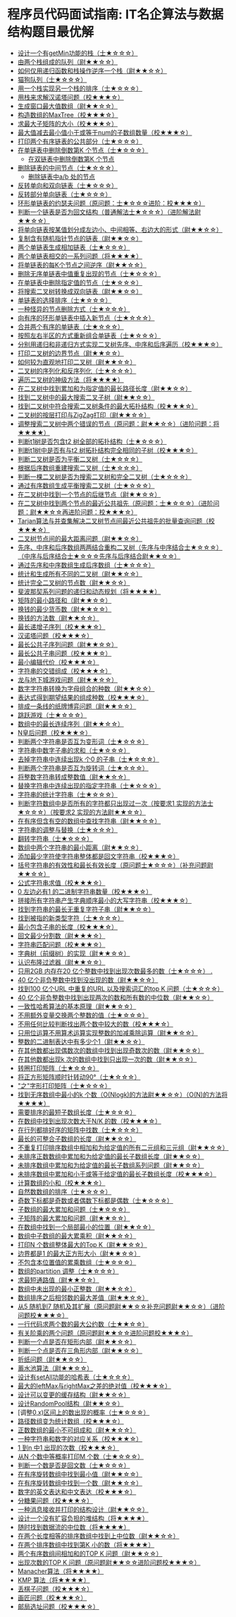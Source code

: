 程序员代码面试指南: IT名企算法与数据结构题目最优解
====

* [设计一个有getMin功能的栈（士★☆☆☆）](../cn/155.min-stack.h)
* [由两个栈组成的队列（尉★★☆☆） ](../cn/232.implement-queue-using-stacks.h)
* [如何仅用递归函数和栈操作逆序一个栈（尉★★☆☆）](CIG_1_1003.hpp)
* [猫狗队列（士★☆☆☆）](CIG_1_1004.hpp)
* [用一个栈实现另一个栈的排序（士★☆☆☆）](../cn/_03_05.sort-of-stacks-lcci.h)
* [用栈来求解汉诺塔问题（校★★★☆） ](../cn/_08_06.hanota-lcci.h)
* [生成窗口最大值数组（尉★★☆☆）](../cn/239.sliding-window-maximum.h)
* [构造数组的MaxTree（校★★★☆） ](../cn/654.maximum-binary-tree.h)
* [求最大子矩阵的大小（校★★★☆）]()
* [最大值减去最小值小于或等于num的子数组数量（校★★★☆） ]()
* [打印两个有序链表的公共部分（士★☆☆☆）](CIG_1_2001.hpp)
* [在单链表中删除倒数第K 个节点（士★☆☆☆） ](../cn/19.remove-nth-node-from-end-of-list.h)
  * [在双链表中删除倒数第K 个节点](CIG_1_2003.hpp)
* [删除链表的中间节点（士★☆☆☆） ](CIG_1_2004.hpp)
  * [删除链表中a/b 处的节点]()
* [反转单向和双向链表（士★☆☆☆）]()
* [反转部分单向链表（士★☆☆☆） ]()
* [环形单链表的约瑟夫问题（原问题：士★☆☆☆进阶：校★★★☆）]()
* [判断一个链表是否为回文结构（普通解法士★☆☆☆）（进阶解法尉★★☆☆）]()
* [将单向链表按某值划分成左边小、中间相等、右边大的形式（尉★★☆☆） ]()
* [复制含有随机指针节点的链表（尉★★☆☆）]()
* [两个单链表生成相加链表（士★☆☆☆） ]()
* [两个单链表相交的一系列问题（将★★★★）]()
* [将单链表的每K个节点之间逆序（尉★★☆☆） ]()
* [删除无序单链表中值重复出现的节点（士★☆☆☆）]()
* [在单链表中删除指定值的节点（士★☆☆☆） ]()
* [将搜索二叉树转换成双向链表（尉★★☆☆）]()
* [单链表的选择排序（士★☆☆☆） ]()
* [一种怪异的节点删除方式（士★☆☆☆）]()
* [向有序的环形单链表中插入新节点（士★☆☆☆） ]()
* [合并两个有序的单链表（士★☆☆☆）]()
* [按照左右半区的方式重新组合单链表（士★☆☆☆） ]()
* [分别用递归和非递归方式实现二叉树先序、中序和后序遍历（校★★★☆）]()
* [打印二叉树的边界节点（尉★★☆☆） ]()
* [如何较为直观地打印二叉树（尉★★☆☆）]()
* [二叉树的序列化和反序列化（士★☆☆☆） ]()
* [遍历二叉树的神级方法（将★★★★）]()
* [在二叉树中找到累加和为指定值的最长路径长度（尉★★☆☆） ]()
* [找到二叉树中的最大搜索二叉子树（尉★★☆☆）]()
* [找到二叉树中符合搜索二叉树条件的最大拓扑结构（校★★★☆）]()
* [二叉树的按层打印与ZigZag打印（尉★★☆☆）]()
* [调整搜索二叉树中两个错误的节点（原问题：尉★★☆☆）（进阶问题：将★★★★） ]()
* [判断t1树是否包含t2 树全部的拓扑结构（士★☆☆☆） ]()
* [判断t1树中是否有与t2 树拓扑结构完全相同的子树（校★★★☆）]()
* [判断二叉树是否为平衡二叉树（士★☆☆☆）]()
* [根据后序数组重建搜索二叉树（士★☆☆☆） ]()
* [判断一棵二叉树是否为搜索二叉树和完全二叉树（士★☆☆☆）]()
* [通过有序数组生成平衡搜索二叉树（士★☆☆☆） ]()
* [在二叉树中找到一个节点的后继节点（尉★★☆☆）]()
* [在二叉树中找到两个节点的最近公共祖先（原问题：士★☆☆☆）（进阶问题：尉★★☆☆再进阶问题：校★★★☆）]()
* [Tarjan算法与并查集解决二叉树节点间最近公共祖先的批量查询问题（校★★★☆）]()
* [二叉树节点间的最大距离问题（尉★★☆☆） ]()
* [先序、中序和后序数组两两结合重构二叉树（先序与中序结合士★☆☆☆）（中序与后序结合士★☆☆☆先序与后序结合尉★★☆☆）]()
* [通过先序和中序数组生成后序数组（士★☆☆☆）]()
* [统计和生成所有不同的二叉树（尉★★☆☆） ]()
* [统计完全二叉树的节点数（尉★★☆☆）]()
* [斐波那契系列问题的递归和动态规划（将★★★★） ]()
* [矩阵的最小路径和（尉★★☆☆）]()
* [换钱的最少货币数（尉★★☆☆） ]()
* [换钱的方法数（尉★★☆☆）]()
* [最长递增子序列（校★★★☆） ]()
* [汉诺塔问题（校★★★☆）]()
* [最长公共子序列问题（尉★★☆☆） ]()
* [最长公共子串问题（校★★★☆）]()
* [最小编辑代价（校★★★☆） ]()
* [字符串的交错组成（校★★★☆）]()
* [龙与地下城游戏问题（尉★★☆☆） ]()
* [数字字符串转换为字母组合的种数（尉★★☆☆）]()
* [表达式得到期望结果的组成种数（校★★★☆） ]()
* [排成一条线的纸牌博弈问题（尉★★☆☆）]()
* [跳跃游戏（士★☆☆☆）]()
* [数组中的最长连续序列（尉★★☆☆）]()
* [N皇后问题（校★★★☆） ]()
* [判断两个字符串是否互为变形词（士★☆☆☆）]()
* [字符串中数字子串的求和（士★☆☆☆） ]()
* [去掉字符串中连续出现k 个0 的子串（士★☆☆☆） ]()
* [判断两个字符串是否互为旋转词（士★☆☆☆）]()
* [将整数字符串转成整数值（尉★★☆☆） ]()
* [替换字符串中连续出现的指定字符串（士★☆☆☆）]()
* [字符串的统计字符串（士★☆☆☆） ]()
* [判断字符数组中是否所有的字符都只出现过一次（按要求1 实现的方法士★☆☆☆）（按要求2 实现的方法尉★★☆☆） ]()
* [在有序但含有空的数组中查找字符串（尉★★☆☆）]()
* [字符串的调整与替换（士★☆☆☆） ]()
* [翻转字符串（士★☆☆☆）]()
* [数组中两个字符串的最小距离（尉★★☆☆） ]()
* [添加最少字符使字符串整体都是回文字符串（校★★★☆）]()
* [括号字符串的有效性和最长有效长度（原问题士★☆☆☆）（补充问题尉★★☆☆） ]()
* [公式字符串求值（校★★★☆）]()
* [0 左边必有1 的二进制字符串数量（校★★★☆） ]()
* [拼接所有字符串产生字典顺序最小的大写字符串（校★★★☆）]()
* [找到字符串的最长无重复字符子串（尉★★☆☆）]()
* [找到被指的新类型字符（士★☆☆☆） ]()
* [最小包含子串的长度（校★★★☆）]()
* [回文最少分割数（尉★★★☆） ]()
* [字符串匹配问题（校★★★☆）]()
* [字典树（前缀树）的实现（尉★★☆☆） ]()
* [认识布隆过滤器（尉★★☆☆）]()
* [只用2GB 内存在20 亿个整数中找到出现次数最多的数（士★☆☆☆） . ]()
* [40 亿个非负整数中找到没出现的数（尉★★☆☆） ]()
* [找到100 亿个URL 中重复的URL 以及搜索词汇的top K 问题（士★☆☆☆） ]()
* [40 亿个非负整数中找到出现两次的数和所有数的中位数（尉★★☆☆） ]()
* [一致性哈希算法的基本原理（尉★★☆☆）]()
* [不用额外变量交换两个整数的值（士★☆☆☆） ]()
* [不用任何比较判断找出两个数中较大的数（校★★★☆）]()
* [只用位运算不用算术运算实现整数的加减乘除运算（尉★★☆☆） ]()
* [整数的二进制表达中有多少个1（尉★★☆☆）]()
* [在其他数都出现偶数次的数组中找到出现奇数次的数（尉★★☆☆） ]()
* [在其他数都出现k 次的数组中找到只出现一次的数（尉★★☆☆） ]()
* [转圈打印矩阵（士★☆☆☆）]()
* [将正方形矩阵顺时针转动90°（士★☆☆☆） ]()
* ["之"字形打印矩阵（士★☆☆☆）]()
* [找到无序数组中最小的k 个数（O(Nlogk)的方法尉★★☆☆）（O(N)的方法将★★★★） ]()
* [需要排序的最短子数组长度（士★☆☆☆）]()
* [在数组中找到出现次数大于N/K 的数（校★★★☆）]()
* [在行列都排好序的矩阵中找数（士★☆☆☆）]()
* [最长的可整合子数组的长度（尉★★☆☆） ]()
* [不重复打印排序数组中相加和为给定值的所有二元组和三元组（尉★★☆☆）]()
* [未排序正数数组中累加和为给定值的最长子数组长度（尉★★☆☆）]()
* [未排序数组中累加和为给定值的最长子数组系列问题（尉★★☆☆）]()
* [未排序数组中累加和小于或等于给定值的最长子数组长度（校★★★☆）]()
* [计算数组的小和（校★★★☆） ]()
* [自然数数组的排序（士★☆☆☆）]()
* [奇数下标都是奇数或者偶数下标都是偶数（士★☆☆☆）]()
* [子数组的最大累加和问题（士★☆☆☆）]()
* [子矩阵的最大累加和问题（尉★★☆☆） ]()
* [在数组中找到一个局部最小的位置（尉★★☆☆）]()
* [数组中子数组的最大累乘积（尉★★☆☆） ]()
* [打印N 个数组整体最大的Top K（尉★★☆☆） ]()
* [边界都是1 的最大正方形大小（尉★★☆☆） ]()
* [不包含本位置值的累乘数组（士★☆☆☆）]()
* [数组的partition 调整（士★☆☆☆） ]()
* [求最短通路值（尉★★☆☆）]()
* [数组中未出现的最小正整数（尉★★☆☆） ]()
* [数组排序之后相邻数的最大差值（尉★★☆☆）]()
* [从5 随机到7 随机及其扩展（原问题尉★★☆☆补充问题尉★★☆☆）（进阶问题校★★★☆）]()
* [一行代码求两个数的最大公约数（士★★☆☆）]()
* [有关阶乘的两个问题（原问题尉★★☆☆进阶问题校★★★☆）]()
* [判断一个点是否在矩形内部（尉★★☆☆）]()
* [判断一个点是否在三角形内部（尉★★☆☆） ]()
* [折纸问题（尉★★☆☆）]()
* [蓄水池算法（尉★★☆☆）]()
* [设计有setAll功能的哈希表（士★☆☆☆） ]()
* [最大的leftMax与rightMax之差的绝对值（校★★★☆）]()
* [设计可以变更的缓存结构（尉★★☆☆）]()
* [设计RandomPool结构（尉★★☆☆） ]()
* [调整[0,x)区间上的数出现的概率（士★☆☆☆）]()
* [路径数组变为统计数组（校★★★☆） ]()
* [正数数组的最小不可组成和（尉★★☆☆）]()
* [一种字符串和数字的对应关系（校★★★☆） ]()
* [1 到n 中1 出现的次数（校★★★☆） ]()
* [从N 个数中等概率打印M 个数（士★☆☆☆） ]()
* [判断一个数是否是回文数（士★☆☆☆）]()
* [在有序旋转数组中找到最小值（尉★★☆☆） ]()
* [在有序旋转数组中找到一个数（尉★★☆☆）]()
* [数字的英文表达和中文表达（校★★★☆） ]()
* [分糖果问题（校★★★☆）]()
* [一种消息接收并打印的结构设计（尉★★☆☆） ]()
* [设计一个没有扩容负担的堆结构（将★★★★）]()
* [随时找到数据流的中位数（将★★★★） ]()
* [在两个长度相等的排序数组中找到上中位数（尉★★☆☆）]()
* [在两个排序数组中找到第K 小的数（将★★★★） ]()
* [两个有序数组间相加和的TOP K 问题（尉★★☆☆）]()
* [出现次数的TOP K 问题（原问题尉★★☆☆进阶问题校★★★☆） ]()
* [Manacher算法（将★★★★）]()
* [KMP 算法（将★★★★） ]()
* [丢棋子问题（校★★★☆）]()
* [画匠问题（校★★★☆）]()
* [邮局选址问题（校★★★☆）]()
